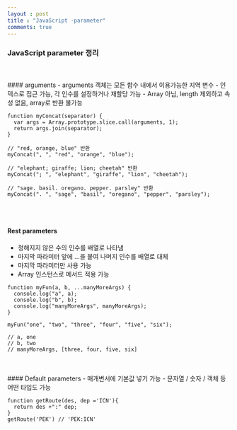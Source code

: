```yaml
---
layout : post
title : "JavaScript -parameter"
comments: true
---
```


### JavaScript parameter 정리
<br/>
<br/>
#### arguments
- arguments 객체는 모든 함수 내에서 이용가능한 지역 변수
- 인덱스로 접근 가능, 각 인수를 설정하거나 재할당 가능
- Array 아님, length 제외하고 속성 없음, array로 반환 불가능

```
function myConcat(separator) {
  var args = Array.prototype.slice.call(arguments, 1);
  return args.join(separator);
}

// "red, orange, blue" 반환
myConcat(", ", "red", "orange", "blue");

// "elephant; giraffe; lion; cheetah" 반환
myConcat("; ", "elephant", "giraffe", "lion", "cheetah");

// "sage. basil. oregano. pepper. parsley" 반환
myConcat(". ", "sage", "basil", "oregano", "pepper", "parsley");
```

<br/>
<br/>


#### Rest parameters
- 정해지지 않은 수의 인수를 배열로 나타냄
- 마지막 파라미터 앞에 ...을 붙여 나머지 인수를 배열로 대체
- 마지막 파라미터만 사용 가능
- Array 인스턴스로 메서드 적용 가능

```
function myFun(a, b, ...manyMoreArgs) {
  console.log("a", a); 
  console.log("b", b);
  console.log("manyMoreArgs", manyMoreArgs); 
}

myFun("one", "two", "three", "four", "five", "six");

// a, one
// b, two
// manyMoreArgs, [three, four, five, six]
```
<br/>
<br/>
#### Default parameters
- 매개변서에 기본값 넣기 가능 
- 문자열 / 숫자 / 객체 등 어떤 타입도 가능

```
function getRoute(des, dep ='ICN'){
  return des +":" dep;
}
getRoute('PEK') // 'PEK:ICN'
```



